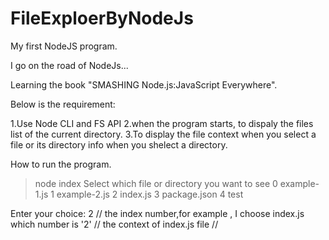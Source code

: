 # FileExploerByNodeJs
My first NodeJS program.

I go on the road of NodeJs...

Learning the book "SMASHING Node.js:JavaScript Everywhere".

Below is the requirement:

1.Use Node CLI and FS API
2.when the program starts, to dispaly the files list of the current directory.
3.To display the file context when you select a file or its directory info when you shelect a directory.

How  to run the program.

>node index
Select which file or directory you want to see
  0 example-1.js
  1 example-2.js
  2 index.js
  3 package.json
  4 test

Enter your choice: 2 // the index number,for example , I choose index.js which number is '2'
// the context of index.js file //

